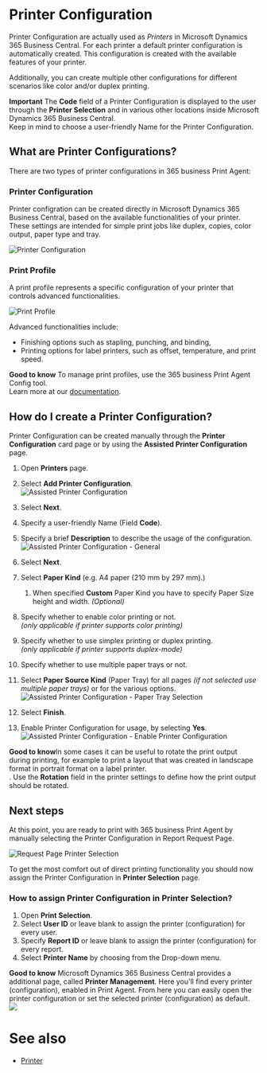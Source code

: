 # Printer Configuration

Printer Configuration are actually used as _Printers_ in Microsoft Dynamics 365 Business Central. For each printer a default printer configuration is automatically created. This configuration is created with the available features of your printer.

Additionally, you can create multiple other configurations for different scenarios like color and/or duplex printing.

<div class="alert alert-info">
    <i class="fa-duotone fa-thin fa-lightbulb fa-lg"></i> <strong>Important</strong> The <b>Code</b> field of a Printer Configuration is displayed to the user through the <b>Printer Selection</b> and in various other locations inside Microsoft Dynamics 365 Business Central.<br>Keep in mind to choose a user-friendly Name for the Printer Configuration.
</div>

## What are Printer Configurations?

There are two types of printer configurations in 365 business Print Agent:

### Printer Configuration

Printer configration can be created directly in Microsoft Dynamics 365 Business Central, based on the available functionalities of your printer. These settings are intended for simple print jobs like duplex, copies, color output, paper type and tray.

![Printer Configuration](/assets/images/365-business-print-agent/1b3143accd75d67305341ac9a314b681aa754fe966df87c434e0d240752862a8.png)  

### Print Profile

A print profile represents a specific configuration of your printer that controls advanced functionalities.

![Print Profile](/assets/images/365-business-print-agent/73601980-d650-4193-8c9e-26e8fe823e1b.png)

Advanced functionalities include:

* Finishing options such as stapling, punching, and binding,
* Printing options for label printers, such as offset, temperature, and print speed.

<div class="alert alert-info">
    <i class="fa-duotone fa-thin fa-lightbulb fa-lg"></i> <strong>Good to know</strong> 
    To manage print profiles, use the 365 business Print Agent Config tool.<br>
    Learn more at our <a href="print-agent-config-printprofile.md">documentation</a>.
</div>

## How do I create a Printer Configuration?

Printer Configuration can be created manually through the **Printer Configuration** card page or by using the **Assisted Printer Configuration** page.

 1. Open **Printers** page.
 2. Select **Add Printer Configuration**.<br>
    ![Assisted Printer Configuration](/assets/images/365-business-print-agent/3dec41cc0618402d763e35f398cfac74961504a8b36643f152e31f10c428c125.png)  

 3. Select **Next**.
 4. Specify a user-friendly Name (Field **Code**).
 5. Specify a brief **Description** to describe the usage of the configuration.<br>
    ![Assisted Printer Configuration - General](/assets/images/365-business-print-agent/1a276d89ea83cdf50266c0cf659f387072d70168d92310a935b122fe2009b856.png)
 6. Select **Next**.
 7. Select **Paper Kind** (e.g. A4 paper (210 mm by 297 mm).)
    1. When specified **Custom** Paper Kind you have to specify Paper Size height and width. _(Optional)_
 8. Specify whether to enable color printing or not.<br>_(only applicable if printer supports color printing)_
 9.  Specify whether to use simplex printing or duplex printing.<br>_(only applicable if printer supports duplex-mode)_
 10. Specify whether to use multiple paper trays or not.
 11. Select **Paper Source Kind** (Paper Tray) for all pages _(if not selected use multiple paper trays)_ or for the various options.<br>
    ![Assisted Printer Configuration - Paper Tray Selection](/assets/images/365-business-print-agent/8a5abd438a19a5badc512c15d08a0ebb706f4c491593f4f58e616e8c3a1f9e8f.png)
 12. Select **Finish**.
 13. Enable Printer Configuration for usage, by selecting **Yes**.<br>
    ![Assisted Printer Configuration - Enable Printer Configuration](/assets/images/365-business-print-agent/e5a81f4c85fe8f35f56e061524f6e9b021a7b856078c0fe3a49ba1fbc607ce97.png)  

<div class="alert alert-notice">
    <i class="fa-light fa-hand-point-up fa-lg"></i> <strong>Good to know</strong>In some cases it can be useful to rotate the print output during printing, for example to print a layout that was created in landscape format in portrait format on a label printer.<br>.
    Use the <strong>Rotation</strong> field in the printer settings to define how the print output should be rotated.
</div>

## Next steps

At this point, you are ready to print with 365 business Print Agent by manually selecting the Printer Configuration in Report Request Page.

![Request Page Printer Selection](/assets/images/365-business-print-agent/7b40a7721875b4237ff74101d0c7aaafeca27c3b8155c8f22fbf6aced188a5c0.png)  

To get the most comfort out of direct printing functionality you should now assign the Printer Configuration in **Printer Selection** page.

### How to assign Printer Configuration in Printer Selection?

 1. Open **Print Selection**.
 2. Select **User ID** or leave blank to assign the printer (configuration) for every user.
 3. Specify **Report ID** or leave blank to assign the printer (configuration) for every report.
 4. Select **Printer Name** by choosing from the Drop-down menu.

<div class="alert alert-info">
    <i class="fa-duotone fa-thin fa-lightbulb fa-lg"></i> <strong>Good to know</strong> Microsoft Dynamics 365 Business Central provides a additional page, called <b>Printer Management</b>. Here you'll find every printer (configuration), enabled in Print Agent. From here you can easily open the printer configuration or set the selected printer (configuration) as default.<br><img src="/assets/images/365-business-print-agent/f66b313410695f3a550f126155fc3b9d6abf9c663c5840e9d2c1887948fbfd41.png">
</div>

# See also

 - [Printer](printer.md)
